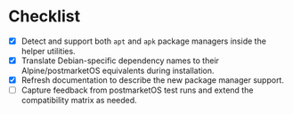 # Checklist

- [x] Detect and support both `apt` and `apk` package managers inside the helper utilities.
- [x] Translate Debian-specific dependency names to their Alpine/postmarketOS equivalents during installation.
- [x] Refresh documentation to describe the new package manager support.
- [ ] Capture feedback from postmarketOS test runs and extend the compatibility matrix as needed.
